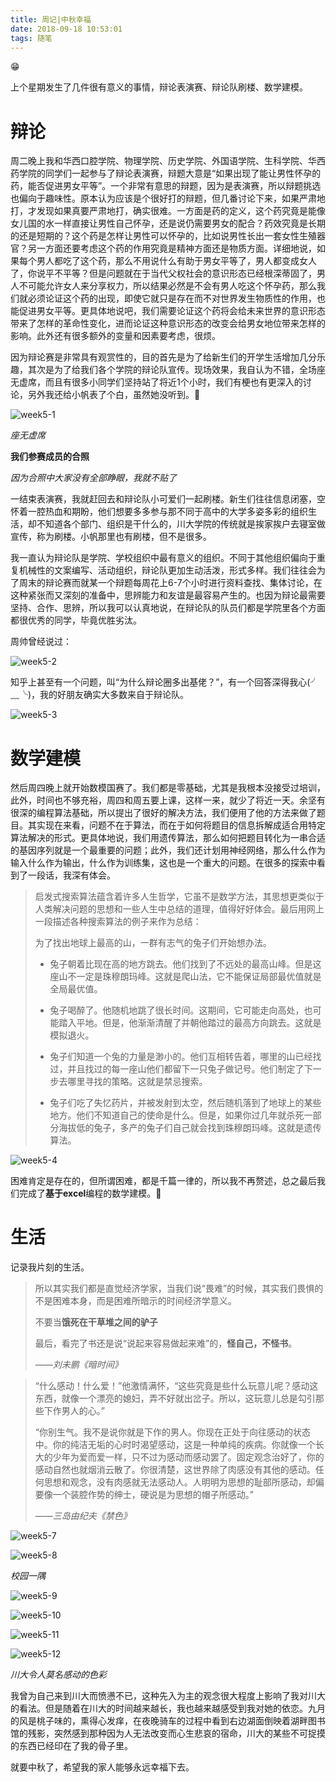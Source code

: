 ```yaml
---
title: 周记|中秋幸福
date: 2018-09-18 10:53:01
tags: 随笔
---
```

😁

上个星期发生了几件很有意义的事情，辩论表演赛、辩论队刷楼、数学建模。

<!--more-->

# 辩论

周二晚上我和华西口腔学院、物理学院、历史学院、外国语学院、生科学院、华西药学院的同学们一起参与了辩论表演赛，辩题大意是“如果出现了能让男性怀孕的药，能否促进男女平等”。一个非常有意思的辩题，因为是表演赛，所以辩题挑选也偏向于趣味性。原本认为应该是个很好打的辩题，但几番讨论下来，如果严肃地打，才发现如果真要严肃地打，确实很难。一方面是药的定义，这个药究竟是能像女儿国的水一样直接让男性自己怀孕，还是说仍需要男女的配合？药效究竟是长期的还是短期的？这个药是怎样让男性可以怀孕的，比如说男性长出一套女性生殖器官？另一方面还要考虑这个药的作用究竟是精神方面还是物质方面。详细地说，如果每个男人都吃了这个药，那么不用说什么有助于男女平等了，男人都变成女人了，你说平不平等？但是问题就在于当代父权社会的意识形态已经根深蒂固了，男人不可能允许女人来分享权力，所以结果必然是不会有男人吃这个怀孕药，那么我们就必须论证这个药的出现，即使它就只是存在而不对世界发生物质性的作用，也能促进男女平等。更具体地说吧，我们需要论证这个药将会给未来世界的意识形态带来了怎样的革命性变化，进而论证这种意识形态的改变会给男女地位带来怎样的影响。此外还有很多额外的变量和因素要考虑，很烦。

因为辩论赛是非常具有观赏性的，目的首先是为了给新生们的开学生活增加几分乐趣，其次是为了给我们各个学院的辩论队宣传。现场效果，我自认为不错，全场座无虚席，而且有很多小同学们坚持站了将近1个小时，我们有梗也有更深入的讨论，另外我还给小帆表了个白，虽然她没听到。🤣

![week5-1](https://raw.githubusercontent.com/Shiyuang-scu/blog_img/master/week5-1.JPG)

*座无虚席*

**我们参赛成员的合照**

*因为合照中大家没有全部睁眼，我就不贴了*



一结束表演赛，我就赶回去和辩论队小可爱们一起刷楼。新生们往往信息闭塞，空怀着一腔热血和期盼，他们想要多多参与那不同于高中的大学多姿多彩的组织生活，却不知道各个部门、组织是干什么的，川大学院的传统就是挨家挨户去寝室做宣传，称为刷楼。小帆那里也有刷楼，但不是很多。

我一直认为辩论队是学院、学校组织中最有意义的组织。不同于其他组织偏向于重复机械性的文案编写、活动组织，辩论队更加生动活泼，形式多样。我们往往会为了周末的辩论赛而就某一个辩题每周花上6-7个小时进行资料查找、集体讨论，在这种紧张而又深刻的准备中，思辨能力和友谊是最容易产生的。也因为辩论最需要坚持、合作、思辨，所以我可以认真地说，在辩论队的队员们都是学院里各个方面都很优秀的同学，毕竟优胜劣汰。

周帅曾经说过：

![week5-2](https://raw.githubusercontent.com/Shiyuang-scu/blog_img/master/week5-2.png)



知乎上甚至有一个问题，叫“为什么辩论圈多出基佬？”，有一个回答深得我心(╯﹏╰)，我的好朋友确实大多数来自于辩论队。

![week5-3](https://raw.githubusercontent.com/Shiyuang-scu/blog_img/master/week5-3.png)



# 数学建模

然后周四晚上就开始数模国赛了。我们都是零基础，尤其是我根本没接受过培训，此外，时间也不够充裕，周四和周五要上课，这样一来，就少了将近一天。余坚有很深的编程算法基础，所以提出了很好的解决方法，我们便用了他的方法来做了题目。其实现在来看，问题不在于算法，而在于如何将题目的信息拆解成适合用特定算法解决的形式。更具体地说，我们用遗传算法，那么如何把题目转化为一串合适的基因序列就是一个最重要的问题；此外，我们还计划用神经网络，那么什么作为输入什么作为输出，什么作为训练集，这也是一个重大的问题。在很多的探索中看到了一段话，我深有体会。

> 启发式搜索算法蕴含着许多人生哲学，它虽不是数学方法，其思想更类似于人类解决问题的思想和一些人生中总结的道理，值得好好体会。最后用网上一段描述各种搜索算法的例子来作为总结：
>
> 为了找出地球上最高的山，一群有志气的兔子们开始想办法。 
>
> - 兔子朝着比现在高的地方跳去。他们找到了不远处的最高山峰。但是这座山不一定是珠穆朗玛峰。这就是爬山法，它不能保证局部最优值就是全局最优值。 
>
> - 兔子喝醉了。他随机地跳了很长时间。这期间，它可能走向高处，也可能踏入平地。但是，他渐渐清醒了并朝他踏过的最高方向跳去。这就是模拟退火。 
>
> - 兔子们知道一个兔的力量是渺小的。他们互相转告着，哪里的山已经找过，并且找过的每一座山他们都留下一只兔子做记号。他们制定了下一步去哪里寻找的策略。这就是禁忌搜索。 
>
> - 兔子们吃了失忆药片，并被发射到太空，然后随机落到了地球上的某些地方。他们不知道自己的使命是什么。但是，如果你过几年就杀死一部分海拔低的兔子，多产的兔子们自己就会找到珠穆朗玛峰。这就是遗传算法。

![week5-4](https://raw.githubusercontent.com/Shiyuang-scu/blog_img/master/week5-4.JPG)

困难肯定是存在的，但所谓困难，都是千篇一律的，所以我不再赘述，总之最后我们完成了**基于excel**编程的数学建模。🐶

# 生活

记录我片刻的生活。



> 所以其实我们都是直觉经济学家，当我们说“畏难”的时候，其实我们畏惧的不是困难本身，而是困难所暗示的时间经济学意义。
>
> 不要当**饿死在干草堆之间的驴子**
>
> 最后，看完了书还是说“说起来容易做起来难”的，**怪自己，不怪书**。
>
> ——*刘未鹏《暗时间》*



> “什么感动！什么爱！”他激情满怀，“这些究竟是些什么玩意儿呢？感动这东西，就像一个漂亮的媳妇，弄不好就出岔子。所以，这玩意儿总是勾引那些下作男人的心。”
>
> “你别生气。我不是说你就是下作的男人。你现在正处于向往感动的状态中。你的纯洁无垢的心时时渴望感动，这是一种单纯的疾病。你就像一个长大的少年为爱而爱一样，只不过为感动而感动罢了。固定观念治好了，你的感动自然也就烟消云散了。你很清楚，这世界除了肉感没有其他的感动。任何思想和观念，没有肉感就无法感动人。人明明为思想的耻部所感动，却偏要像一个装腔作势的绅士，硬说是为思想的帽子所感动。”
>
> ——*三岛由纪夫《禁色》*



![week5-7](https://raw.githubusercontent.com/Shiyuang-scu/blog_img/master/week5-7.jpg)

![week5-8](http://p7jklu86w.bkt.clouddn.com/week5-8.JPG)

*校园一隅*



![week5-9](https://raw.githubusercontent.com/Shiyuang-scu/blog_img/master/week5-9.JPG)

![week5-10](https://raw.githubusercontent.com/Shiyuang-scu/blog_img/master/week5-10.JPG)

![week5-11](https://raw.githubusercontent.com/Shiyuang-scu/blog_img/master/week5-11.JPG)

![week5-12](https://raw.githubusercontent.com/Shiyuang-scu/blog_img/master/week5-12.JPG)

*川大令人莫名感动的色彩*



我曾为自己来到川大而愤懑不已，这种先入为主的观念很大程度上影响了我对川大的看法。但是随着在川大的时间越来越长，我也越来越感受到我对她的依恋。九月的风是桃子味的，熏得心发痒，在夜晚骑车的过程中看到右边湖面倒映着湖畔图书馆的残影，突然感到那种因为人无法改变而心生悲哀的宿命，川大的某些不可捉摸的东西已经印在了我的骨子里。

就要中秋了，希望我的家人能够永远幸福下去。
